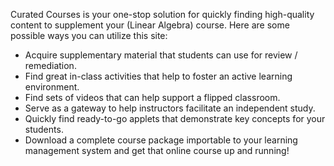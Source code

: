 Curated Courses is your one-stop solution for quickly finding high-quality content to supplement your (Linear Algebra) course.  Here are some possible ways you can utilize this site:

* Acquire supplementary material that students can use for review / remediation.
* Find great in-class activities that help to foster an active learning environment.
* Find sets of videos that can help support a flipped classroom.
* Serve as a gateway to help instructors facilitate an independent study.
* Quickly find ready-to-go applets that demonstrate key concepts for your students.
* Download a complete course package importable to your learning management system and get that online course up and running!

